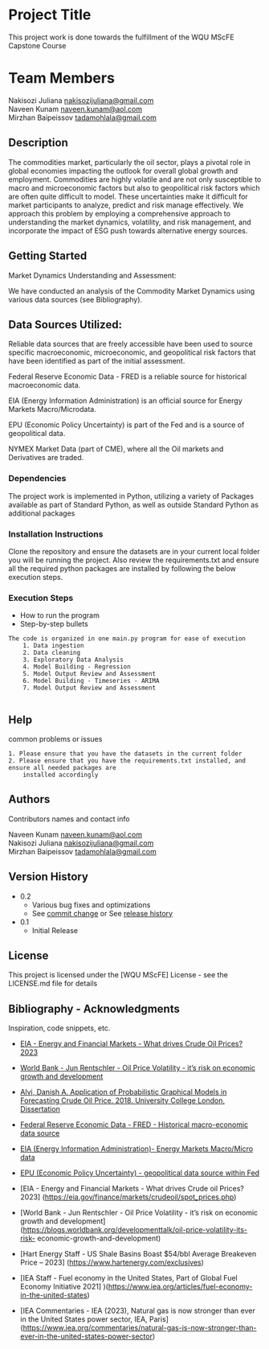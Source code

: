 # Project Title

This project work is done towards the fulfillment of the WQU MScFE Capstone Course

# Team Members 

Nakisozi Juliana        nakisozijuliana@gmail.com     
Naveen Kunam            naveen.kunam@aol.com     
Mirzhan Baipeissov      tadamohlala@gmail.com

## Description

The commodities market, particularly the oil sector, plays a pivotal role in global economies impacting the outlook for overall global growth and employment. Commodities are highly volatile and are not only susceptible to macro and microeconomic factors but also to geopolitical risk factors which are often quite difficult to model. These uncertainties make it difficult for market participants to analyze, predict and risk manage effectively. We approach this problem by employing a comprehensive approach to understanding the market dynamics, volatility, and risk management, and incorporate the impact of ESG push towards alternative energy sources. 

## Getting Started

Market Dynamics Understanding and Assessment: 

We have conducted an analysis of the Commodity Market Dynamics using various data sources (see Bibliography). 

## Data Sources Utilized: 

Reliable data sources that are freely accessible have been used to source specific macroeconomic, microeconomic, and geopolitical risk factors that have been identified as part of the initial assessment.  

Federal Reserve Economic Data - FRED is a reliable source for historical macroeconomic data. 

EIA (Energy Information Administration) is an official source for Energy Markets Macro/Microdata. 

EPU (Economic Policy Uncertainty) is part of the Fed and is a source of geopolitical data. 	

NYMEX Market Data (part of CME), where all the Oil markets and Derivatives are traded. 

### Dependencies

The project work is implemented in Python, utilizing a variety of Packages available as part of Standard Python, as well as outside Standard Python as additional packages 

### Installation Instructions 

Clone the repository and ensure the datasets are in your current local folder you will be running the project. Also review the requirements.txt and ensure all the required python packages are installed
by following the below execution steps.

### Execution Steps

* How to run the program
* Step-by-step bullets
```
The code is organized in one main.py program for ease of execution
    1. Data ingestion
    2. Data cleaning
    3. Exploratory Data Analysis
    4. Model Building - Regression
    5. Model Output Review and Assessment
    6. Model Building - Timeseries - ARIMA
    7. Model Output Review and Assessment
    
```

## Help

common problems or issues
```
1. Please ensure that you have the datasets in the current folder
2. Please ensure that you have the requirements.txt installed, and ensure all needed packages are 
    installed accordingly
```

## Authors

Contributors names and contact info
  
Naveen Kunam            naveen.kunam@aol.com    
Nakisozi Juliana        nakisozijuliana@gmail.com   
Mirzhan Baipeissov      tadamohlala@gmail.com

## Version History

* 0.2
    * Various bug fixes and optimizations
    * See [commit change]() or See [release history]()
* 0.1
    * Initial Release

## License

This project is licensed under the [WQU MScFE] License - see the LICENSE.md file for details

## Bibliography - Acknowledgments

Inspiration, code snippets, etc.

* [EIA - Energy and Financial Markets - What drives Crude Oil Prices? 2023](https://eia.gov/finance/markets/crudeoil/spot_prices.php)

* [World Bank - Jun Rentschler - Oil Price Volatility - it’s risk on economic growth and development](https://blogs.worldbank.org/developmenttalk/oil-price-volatility-its-risk-economic-growth-and-development)

* [Alvi, Danish A. Application of Probabilistic Graphical Models in Forecasting Crude Oil Price. 2018. University College London, Dissertation](https://arxiv.org/abs/1804.10869)

* [Federal Reserve Economic Data - FRED - Historical macro-economic data source](https://fred.stlouisfed.org/)

* [EIA (Energy Information Administration)- Energy Markets Macro/Micro data](https://www.eia.gov/)

* [EPU (Economic Policy Uncertainty) - geopolitical data source within Fed](https://www.policyuncertainty.com/gpr.html)

* [EIA - Energy and Financial Markets - What drives Crude oil Prices? 2023] 
(https://eia.gov/finance/markets/crudeoil/spot_prices.php)

* [World Bank - Jun Rentschler - Oil Price Volatility - it’s risk on economic growth and development] (https://blogs.worldbank.org/developmenttalk/oil-price-volatility-its-risk- economic-growth-and-development)

* [Hart Energy Staff - US Shale Basins Boast $54/bbl Average Breakeven Price – 2023] (https://www.hartenergy.com/exclusives)

* [IEA Staff - Fuel economy in the United States, Part of Global Fuel Economy Initiative 2021] )(https://www.iea.org/articles/fuel-economy-in-the-united-states)

* [IEA Commentaries - IEA (2023), Natural gas is now stronger than ever in the United States power sector, IEA, Paris] (https://www.iea.org/commentaries/natural-gas-is-now-stronger-than-ever-in-the-united-states-power-sector)


